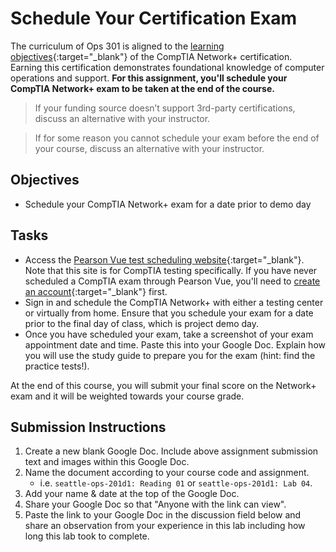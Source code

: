# Schedule Your Certification Exam

The curriculum of Ops 301 is aligned to the [learning objectives](https://www.comptia.org/training/resources/exam-objectives){:target="_blank"} of the CompTIA Network+ certification. Earning this certification demonstrates foundational knowledge of computer operations and support. **For this assignment, you'll schedule your CompTIA Network+ exam to be taken at the end of the course.**

> If your funding source doesn’t support 3rd-party certifications, discuss an alternative with your instructor.

> If for some reason you cannot schedule your exam before the end of your course, discuss an alternative with your instructor.

## Objectives

- Schedule your CompTIA Network+ exam for a date prior to demo day

## Tasks

- Access the [Pearson Vue test scheduling website](https://home.pearsonvue.com/Clients/CompTIA.aspx){:target="_blank"}. Note that this site is for CompTIA testing specifically. If you have never scheduled a CompTIA exam through Pearson Vue, you'll need to [create an account](https://wsr.pearsonvue.com/testtaker/profile/create/SignUp.htm?clientCode=COMPTIA&locale=en_US){:target="_blank"} first.
- Sign in and schedule the CompTIA Network+ with either a testing center or virtually from home. Ensure that you schedule your exam for a date prior to the final day of class, which is project demo day.
- Once you have scheduled your exam, take a screenshot of your exam appointment date and time. Paste this into your Google Doc. Explain how you will use the study guide to prepare you for the exam (hint: find the practice tests!).

At the end of this course, you will submit your final score on the Network+ exam and it will be weighted towards your course grade.

## Submission Instructions

1. Create a new blank Google Doc. Include above assignment submission text and images within this Google Doc.
1. Name the document according to your course code and assignment.
   - i.e. `seattle-ops-201d1: Reading 01` or `seattle-ops-201d1: Lab 04`.
1. Add your name & date at the top of the Google Doc.
1. Share your Google Doc so that "Anyone with the link can view".
1. Paste the link to your Google Doc in the discussion field below and share an observation from your experience in this lab including how long this lab took to complete.
